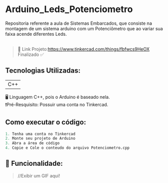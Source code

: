 # Arduino_Leds_Potenciometro
Repositoria referente a aula de Sistemas Embarcados, que consiste na montagem de um sistema arduino com um Potenciômetro que ao variar sua faixa acende diferentes Leds.<br><br>
>🔗 Link Projeto:https://www.tinkercad.com/things/fbfwcs9HeOX <br>
>Finalizado ✅

## Tecnologias Utilizadas:
<table>
  <tr>
    <td> C++ </td>
  </tr>
</table>
🖥️ Linguagem C++, pois o Arduino é baseado nela. <br>
❗Pré-Resquisito: Possuir uma conta no Tinkercad.

## Como executar o código:
```Python
1. Tenha uma conta no Tinkercad
2. Monte seu projeto de Arduino
3. Abra a área de código
4. Copie e Cole o conteudo do arquivo Potenciometro.cpp
```

## 🛞 Funcionalidade:
>//Exibir um GIF aqui!

